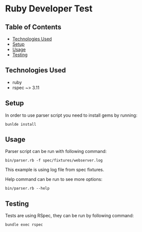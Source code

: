 # Ruby Developer Test

## Table of Contents
* [Technologies Used](#technologies-used)
* [Setup](#setup)
* [Usage](#usage)
* [Testing](#testing)

## Technologies Used
- ruby
- rspec ~> 3.11

## Setup

In order to use parser script you need to install gems by running: 

```shell
bunlde install
```

## Usage

Parser script can be run with following command:

```shell
bin/parser.rb -f spec/fixtures/webserver.log
```

This example is using log file from spec fixtures.

Help command can be run to see more options:

```
bin/parser.rb --help
```

## Testing

Tests are using RSpec, they can be run by following command:

```shell
bundle exec rspec
```